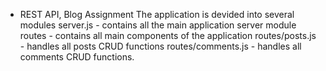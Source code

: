 - REST API, Blog Assignment
The application is devided into several modules
server.js - contains all the main application server module
routes - contains all main components of the application 
routes/posts.js - handles all posts CRUD functions
routes/comments.js - handles all comments CRUD functions. 
